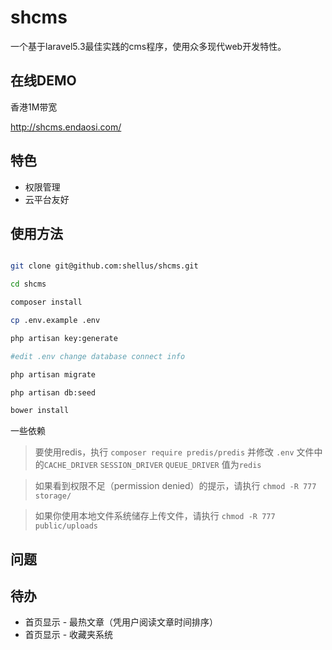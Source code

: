 # shcms

一个基于laravel5.3最佳实践的cms程序，使用众多现代web开发特性。

## 在线DEMO

香港1M带宽

http://shcms.endaosi.com/

## 特色

 - 权限管理
  - 云平台友好
  
  
## 使用方法

```bash

git clone git@github.com:shellus/shcms.git

cd shcms

composer install

cp .env.example .env

php artisan key:generate

#edit .env change database connect info

php artisan migrate

php artisan db:seed

bower install

```

一些依赖

> 要使用redis，执行 `composer require predis/predis` 
> 并修改 `.env` 文件中的`CACHE_DRIVER` `SESSION_DRIVER` `QUEUE_DRIVER` 值为`redis`

> 如果看到权限不足（permission denied）的提示，请执行 `chmod -R 777 storage/`

> 如果你使用本地文件系统储存上传文件，请执行 `chmod -R 777 public/uploads`

## 问题

## 待办

- 首页显示 - 最热文章（凭用户阅读文章时间排序）
- 首页显示 - 收藏夹系统
